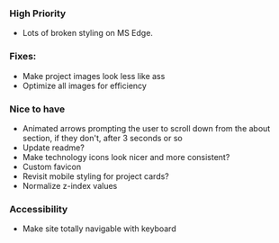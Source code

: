### High Priority
* Lots of broken styling on MS Edge.

### Fixes:
* Make project images look less like ass
* Optimize all images for efficiency

### Nice to have
* Animated arrows prompting the user to scroll down from the about section, if they don't, after 3 seconds or so
* Update readme?
* Make technology icons look nicer and more consistent?
* Custom favicon
* Revisit mobile styling for project cards?
* Normalize z-index values

### Accessibility 
* Make site totally navigable with keyboard